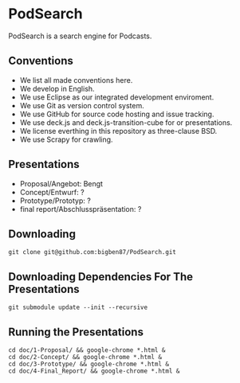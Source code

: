 PodSearch
=========

PodSearch is a search engine for Podcasts.

Conventions
-----------

-   We list all made conventions here.
-   We develop in English.
-   We use Eclipse as our integrated development enviroment.
-   We use Git as version control system.
-   We use GitHub for source code hosting and issue tracking.
-   We use deck.js and deck.js-transition-cube for or presentations.
-   We license everthing in this repository as three-clause BSD.
-   We use Scrapy for crawling.

Presentations
-------------

-   Proposal/Angebot: Bengt
-   Concept/Entwurf: ?
-   Prototype/Prototyp: ?
-   final report/Abschlusspräsentation: ?

Downloading
-----------

    git clone git@github.com:bigben87/PodSearch.git


Downloading Dependencies For The Presentations
----------------------------------------------

    git submodule update --init --recursive

Running the Presentations
-------------------------

    cd doc/1-Proposal/ && google-chrome *.html &
    cd doc/2-Concept/ && google-chrome *.html &
    cd doc/3-Prototype/ && google-chrome *.html &
    cd doc/4-Final_Report/ && google-chrome *.html &